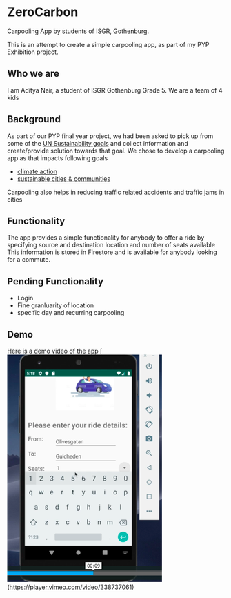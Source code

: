 # ZeroCarbon
Carpooling App by students of ISGR, Gothenburg.

This is an attempt to create a simple carpooling app, as part of my PYP Exhibition project.

## Who we are
I am Aditya Nair, a student of ISGR Gothenburg Grade 5. We are a team of 4 kids


## Background
As part of our PYP final year project, we had been asked to pick up from some of the [UN Sustainability goals](https://www.un.org/sustainabledevelopment/sustainable-development-goals/)
and collect information and create/provide solution towards that goal.
We chose to develop a carpooling app as that impacts following goals
* [climate action](https://www.un.org/sustainabledevelopment/climate-change/) 
* [sustainable cities & communities](https://www.un.org/sustainabledevelopment/cities/)

Carpooling also helps in reducing traffic related accidents and traffic jams in cities

## Functionality
The app provides a simple functionality for anybody to offer a ride by specifying source and destination location and number of seats available
This information is stored in Firestore and is available for anybody looking for a commute.


## Pending Functionality
* Login
* Fine granluarity of location
* specific day and recurring carpooling

## Demo
Here is a demo video of the app
[![Watch the Demo](https://github.com/Aditya369nair/zerocarbon/blob/master/imgs/demo_thumbnail.png)(https://player.vimeo.com/video/338737061)
